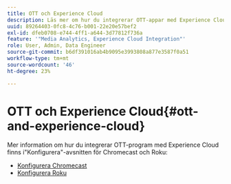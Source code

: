 ```yaml
---
title: OTT och Experience Cloud
description: Läs mer om hur du integrerar OTT-appar med Experience Cloud.
uuid: 89264403-0fc8-4c76-b001-22e20e57bef2
exl-id: dfeb0708-e744-4ff1-a644-3d77812f736a
feature: '"Media Analytics, Experience Cloud Integration"'
role: User, Admin, Data Engineer
source-git-commit: b6df391016ab4b9095e3993808a877e3587f0a51
workflow-type: tm+mt
source-wordcount: '46'
ht-degree: 23%

---
```


# OTT och Experience Cloud{#ott-and-experience-cloud}

Mer information om hur du integrerar OTT-program med Experience Cloud finns i&quot;Konfigurera&quot;-avsnitten för Chromecast och Roku:

* [Konfigurera Chromecast](/help/sdk-implement/setup/set-up-chromecast.md)
* [Konfigurera Roku](/help/sdk-implement/setup/set-up-roku.md)
